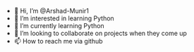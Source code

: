- 👋 Hi, I’m @Arshad-Munir1
- 👀 I’m interested in learning Python
- 🌱 I’m currently learning Python
- 💞️ I’m looking to collaborate on projects when they come up
- 📫 How to reach me via github

<!---
Arshad-Munir1/Arshad-Munir1 is a ✨ special ✨ repository because its `README.md` (this file) appears on your GitHub profile.
You can click the Preview link to take a look at your changes.
--->
